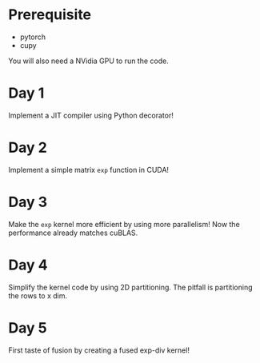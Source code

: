 # Prerequisite

* pytorch
* cupy

You will also need a NVidia GPU to run the code.

# Day 1
Implement a JIT compiler using Python decorator!

# Day 2
Implement a simple matrix `exp` function in CUDA!

# Day 3
Make the `exp` kernel more efficient by using more parallelism! Now the performance already matches cuBLAS.

# Day 4
Simplify the kernel code by using 2D partitioning. The pitfall is partitioning the rows to x dim.

# Day 5
First taste of fusion by creating a fused exp-div kernel!